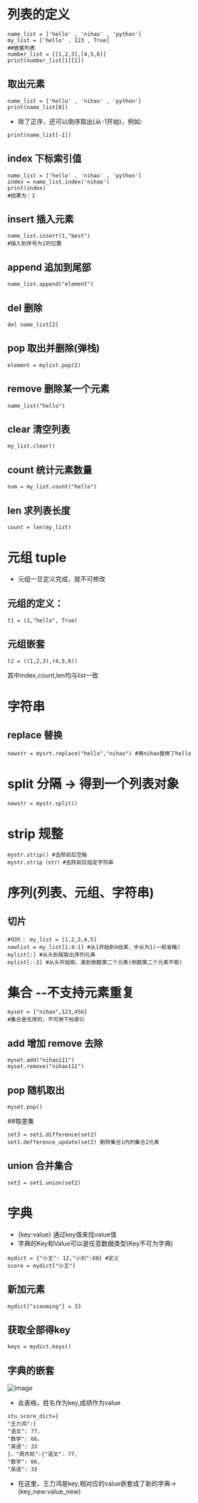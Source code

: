 # 列表的定义
```
name_list = ['hello' , 'nihao' , 'python']
my_list = ['hello' , 123 , True]
##嵌套列表 
number_list = [[1,2,3],[4,5,6]]
print(number_list[1][1])
```

## 取出元素
```
name_list = ['hello' , 'nihao' , 'python']
print(name_list[0])
```
* 除了正序，还可以倒序取出(从-1开始)，例如:
```
print(name_list[-1])
```
## index 下标索引值
```
name_list = ['hello' , 'nihao' , 'python']
index = name_list.index('nihao')
print(index)
#结果为：1
```
## insert 插入元素
```
name_list.insert(1,"best")
#插入到序号为1的位置
```
## append 追加到尾部
```
name_list.append("element")
```
## del 删除
```
del name_list[2]
```
## pop 取出并删除(弹栈)
```
element = mylist.pop(2)
```
## remove 删除某一个元素
```
name_list("hello")
```
## clear 清空列表
```
my_list.clear()
```
## count 统计元素数量
```
num = my_list.count("hello")
```
## len 求列表长度
```
count = len(my_list)
```

# 元组 tuple
* 元组一旦定义完成，就不可修改
## 元组的定义：
```
t1 = (1,"hello", True)
```
## 元组嵌套
```
t2 = ((1,2,3),(4,5,6))
```
其中index,count,len均与list一致

# 字符串
## replace 替换
```newstr = mysrt.replace("hello","nihao") #用nihao替换了hello```
# split 分隔 -> 得到一个列表对象
```
newstr = mystr.split()
```
# strip 规整
```
mystr.strip() #去除前后空格
mystr.strip（str）#去除前后指定字符串
```

# 序列(列表、元组、字符串) 
## 切片
```
#切片： my_list = [1,2,3,4,5]
newlist = my_list[1:4:1] #从1开始到4结束，步长为1(一般省略)
mylist[:] #从头到尾取出序列元素
mylist[:-2] #从头开始取，直到倒数第二个元素(倒数第二个元素不取)
```

# 集合 --不支持元素重复
```
myset = {"nihao",123,456}
#集合是无序的，不可用下标索引
```
## add 增加 remove 去除
```
myset.add("nihao111")
myset.remove("nihao111")
```
## pop 随机取出
```
myset.pop()
```

##取差集
```
set3 = set1.difference(set2)
set1.defference_update(set2) 删除集合1内的集合2元素
```
## union 合并集合
```
set3 = set1.union(set2)
```

# 字典
* {key:value} 通过key值来找value值
* 字典的Key和Value可以是任意数据类型(Key不可为字典)
```
mydict = {"小王": 12,"小刘":88} #定义
score = mydict["小王"] 
```
## 新加元素
```
mydict["xiaoming"] = 33
```
## 获取全部得key
```
keys = mydict.keys()  
```
## 字典的嵌套

![image](https://github.com/fzllooking/Python-/assets/119305740/ead1a884-dd07-47c3-9571-ff51b46e879e)
* 此表格，姓名作为key,成绩作为value
```
stu_score_dict={
"王力鸿":{
"语文": 77，
"数学": 66，
"英语": 33
}，"周杰轮":{"语文": 77,
"数学": 66,
"英语": 33
```
* 在这里，王力鸿是key,相对应的value嵌套成了新的字典->(key_new:value_new)
